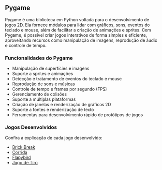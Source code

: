 ## Pygame
Pygame é uma biblioteca em Python voltada para o desenvolvimento de jogos 2D. Ela fornece módulos para lidar com gráficos, sons, eventos do teclado e mouse, além de facilitar a criação de animações e sprites. Com Pygame, é possível criar jogos interativos de forma simples e eficiente, aproveitando recursos como manipulação de imagens, reprodução de áudio e controle de tempo.

### Funcionalidades do Pygame

- Manipulação de superfícies e imagens
- Suporte a sprites e animações
- Detecção e tratamento de eventos do teclado e mouse
- Reprodução de sons e músicas
- Controle de tempo e frames por segundo (FPS)
- Gerenciamento de colisões
- Suporte a múltiplas plataformas
- Criação de janelas e renderização de gráficos 2D
- Suporte a fontes e renderização de texto
- Ferramentas para desenvolvimento rápido de protótipos de jogos

### Jogos Desenvolvidos

Confira a explicação de cada jogo desenvolvido:

- [Brick Break](./BRICK_BREAK.md)
- [Corrida](./CORRIDA.md)
- [Flapybird](./FLAPYBIRD.md)
- [Jogo de Tiro](./JOGO_TIRO.md)